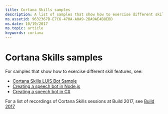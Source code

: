 ```yaml
---
title: Cortana Skills samples
description: A list of samples that show how to exercise different skill features.  
ms.assetid: 9632367B-E7C6-470A-A0A9-2BA9AE4B8EBD
ms.date: 10/19/2017
ms.topic: article
keywords: cortana
---
```



# Cortana Skills samples 

For samples that show how to exercise different skill features, see:

- [Cortana Skills LUIS Bot Sample](https://github.com/Microsoft/Cortana-Skills-Samples-Build-2017/tree/master/B8029)
- [Creating a speech bot in Node.js](https://github.com/Microsoft/BotBuilder-Samples/tree/master/samples/javascript_nodejs/50.diceroller-skill)
- [Creating a speech bot in C#](https://github.com/Microsoft/BotBuilder-Samples/tree/master/CSharp/demo-RollerSkill)

For a list of recordings of Cortana Skills sessions at Build 2017, see [Build 2017](https://github.com/Microsoft/Cortana-Skills-Samples-Build-2017)


<!--
- [](https://github.com/topics/cortana-skills)
- [](https://github.com/microsoft/cortana-samples)
- [](https://github.com/Microsoft/Cortana-Skills-Samples-Build-2017)
-->
